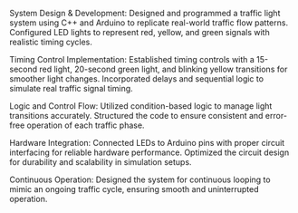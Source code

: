 System Design & Development:
Designed and programmed a traffic light system using C++ and Arduino to replicate real-world traffic flow patterns.
Configured LED lights to represent red, yellow, and green signals with realistic timing cycles.

Timing Control Implementation:
Established timing controls with a 15-second red light, 20-second green light, and blinking yellow transitions for smoother light changes.
Incorporated delays and sequential logic to simulate real traffic signal timing.

Logic and Control Flow:
Utilized condition-based logic to manage light transitions accurately.
Structured the code to ensure consistent and error-free operation of each traffic phase.

Hardware Integration:
Connected LEDs to Arduino pins with proper circuit interfacing for reliable hardware performance.
Optimized the circuit design for durability and scalability in simulation setups.

Continuous Operation:
Designed the system for continuous looping to mimic an ongoing traffic cycle, ensuring smooth and uninterrupted operation.
